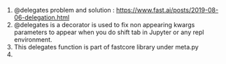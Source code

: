 1. @delegates problem and solution : https://www.fast.ai/posts/2019-08-06-delegation.html
2. @delegates is a decorator is used to fix non appearing kwargs parameters to appear when you do shift tab in Jupyter or any repl environment.
3. This delegates function is part of fastcore library under meta.py
4. 